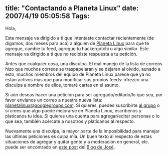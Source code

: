 title: "Contactando a Planeta Linux"
date: 2007/4/19 05:05:58
Tags: 
---
<p>Hola,</p>
<p>
Este mensaje va dirigido a ti que intentaste contactar recientemente (de digamos, dos meses para acá) a alguien de <a href="http://www.planetalinux.org/" target="_blank">Planeta Linux</a> para que te agregue, cambie tu feed, agregue tu hackergotchi o algo similar. Este mensaje va dirigido a ti que no recibiste respuesta a tu petición.

Antes que cualquier cosa, una disculpa. El mal manejo de la lista de correos hizo que muchos correos se traspapelaran y se dejaran al olvido, aunado a esto, muchos miembros del equipo de Planeta Linux parece que ya no están activos mas que para modificar sus propios feeds: ofrezco una disculpa a nombre de ellos, tomaré cartas en el asunto.

Si aún deseas hacer una petición para ser agregado/editado/lo que sea, por favor envíanos un correo a nuestra nueva lista: <a href="mailto:planetalinux@googlegroups.com" target="_blank">planetalinux@googlegroups.com</a>. Si quieres, puedes suscribirte <a href="http://groups.google.com/group/planetalinux" target="_blank">al grupo</a> o si crees que algo puede mejorarse en Planeta Linux, escríbenos y platícanos tu idea. Si quieres una cuenta para agregar/editar personas o lo que sea, también acércate a nosotros y platícanos al respecto.

Nuevamente una disculpa, la mayor parte de la imposibilidad para manejar las últimas peticiones es culpa mía. Un buen texto al respecto de estas situaciones de agregar y quitar gente y a moderación en general, etc. puede ser encontrado en <a href="http://blog.bureado.com.ve/?p=396" target="_blank">este post</a> del <a href="http://blog.bureado.com.ve/" target="_blank">Blog de José</a>. </p>
